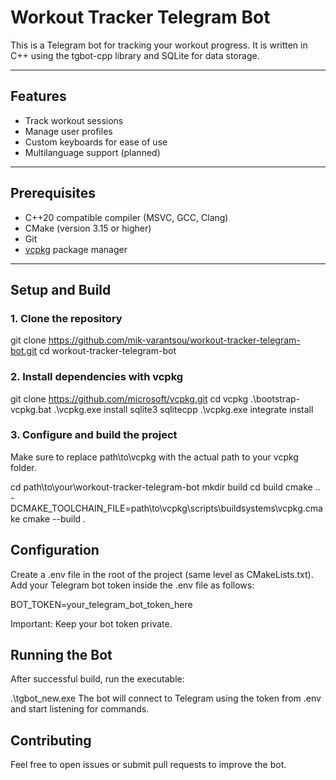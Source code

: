 # Workout Tracker Telegram Bot

This is a Telegram bot for tracking your workout progress. It is written in C++ using the tgbot-cpp library and SQLite for data storage.

---

## Features

- Track workout sessions
- Manage user profiles
- Custom keyboards for ease of use
- Multilanguage support (planned)

---

## Prerequisites

- C++20 compatible compiler (MSVC, GCC, Clang)
- CMake (version 3.15 or higher)
- Git
- [vcpkg](https://github.com/microsoft/vcpkg) package manager

---

## Setup and Build

### 1. Clone the repository
git clone https://github.com/mik-varantsou/workout-tracker-telegram-bot.git
cd workout-tracker-telegram-bot


### 2. Install dependencies with vcpkg
git clone https://github.com/microsoft/vcpkg.git
cd vcpkg
.\bootstrap-vcpkg.bat
.\vcpkg.exe install sqlite3 sqlitecpp
.\vcpkg.exe integrate install

### 3. Configure and build the project
Make sure to replace path\to\vcpkg with the actual path to your vcpkg folder.

cd path\to\your\workout-tracker-telegram-bot
mkdir build
cd build
cmake .. -DCMAKE_TOOLCHAIN_FILE=path\to\vcpkg\scripts\buildsystems\vcpkg.cmake
cmake --build .



## Configuration
Create a .env file in the root of the project (same level as CMakeLists.txt).
Add your Telegram bot token inside the .env file as follows:

BOT_TOKEN=your_telegram_bot_token_here

Important: Keep your bot token private.



## Running the Bot
After successful build, run the executable:

.\tgbot_new.exe
The bot will connect to Telegram using the token from .env and start listening for commands.

## Contributing
Feel free to open issues or submit pull requests to improve the bot.

